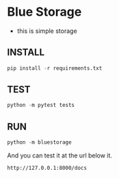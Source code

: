 # Blue Storage

- this is simple storage

## INSTALL

```py
pip install -r requirements.txt
```

## TEST

```py
python -m pytest tests
```

## RUN

```py
python -m bluestorage
```

And you can test it at the url below it.

```
http://127.0.0.1:8000/docs
```

